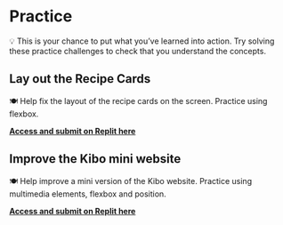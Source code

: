 # Practice

<aside>

💡 This is your chance to put what you’ve learned into action. Try solving these practice challenges to check that you understand the concepts.

</aside>

## Lay out the Recipe Cards

<aside>

🍽️ Help fix the layout of the recipe cards on the screen. Practice using flexbox.

[**Access and submit on Replit here**](https://replit.com/team/tk8-web-foundations/Lay-out-the-Recipe-Cards)

</aside>

## Improve the Kibo mini website

<aside>

🍽️ Help improve a mini version of the Kibo website. Practice using multimedia
elements, flexbox and position.

[**Access and submit on Replit here**](https://replit.com/team/tk8-web-foundations/kibo-website)

</aside>
